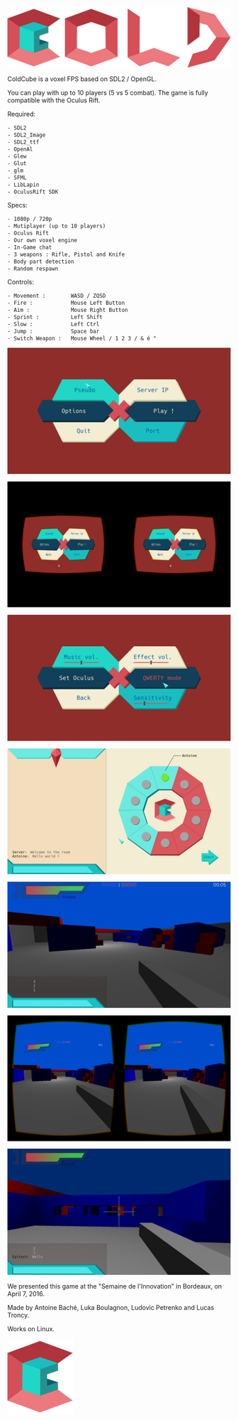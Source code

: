 ![Game Banner](/assets/imgs/banner.png?raw=true "ColdCube")

ColdCube is a voxel FPS based on SDL2 / OpenGL.

You can play with up to 10 players (5 vs 5 combat).
The game is fully compatible with the Oculus Rift.

Required:

	- SDL2
	- SDL2_Image
	- SDL2_ttf
	- OpenAl
	- Glew
	- Glut
	- glm
	- SFML
	- LibLapin
	- OculusRift SDK

Specs:

	- 1080p / 720p
	- Mutiplayer (up to 10 players)
	- Oculus Rift
	- Our own voxel engine
	- In-Game chat
	- 3 weapons : Rifle, Pistol and Knife
	- Body part detection
	- Random respawn

Controls:

	- Movement :		WASD / ZQSD
	- Fire :     	  	Mouse Left Button
	- Aim :      	   	Mouse Right Button
	- Sprint :   	   	Left Shift
	- Slow :     	  	Left Ctrl
	- Jump :     	  	Space bar
	- Switch Weapon :	Mouse Wheel / 1 2 3 / & é "

![Game Menu](/assets/screenshots/menu.png?raw=true "ColdCube Menu")

![Game Oculus](/assets/screenshots/menu_oculus.png?raw=true "ColdCube Options Oculus")

![Game Options](/assets/screenshots/options.png?raw=true "ColdCube Options Menu")

![Game Room](/assets/screenshots/room.png?raw=true "ColdCube Room")

![Game Screenshot](/assets/screenshots/game1.png?raw=true "ColdCube Game")

![Game Screenshot](/assets/screenshots/game2.png?raw=true "ColdCube Game Oculus")

![Game Screenshot](/assets/screenshots/game3.png?raw=true "ColdCube Game")

We presented this game at the "Semaine de l'Innovation" in Bordeaux, on April 7, 2016.

Made by Antoine Baché, Luka Boulagnon, Ludovic Petrenko and Lucas Troncy.

Works on Linux.

![Game Logo](/assets/imgs/logo.png?raw=true "ColdCube")